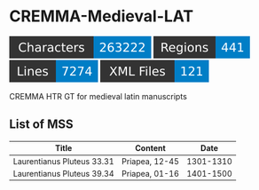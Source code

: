 # CREMMA-Medieval-LAT

![characters badge](badges/characters.svg) ![regions badge](badges/regions.svg) ![lines badge](badges/lines.svg) ![files badge](badges/files.svg)

CREMMA HTR GT for medieval latin manuscripts

## List of MSS

| Title | Content | Date |
| ----- | ------- | ---- |
| Laurentianus Pluteus 33.31 | Priapea, 12-45 | 1301-1310 | 
| Laurentianus Pluteus 39.34 | Priapea, 01-16 | 1401-1500 |
